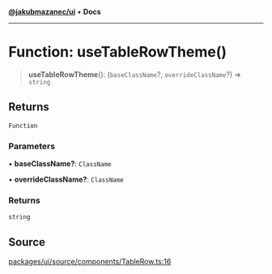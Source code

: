 [**@jakubmazanec/ui**](../README.md) • **Docs**

---

# Function: useTableRowTheme()

> **useTableRowTheme**(): (`baseClassName`?, `overrideClassName`?) => `string`

## Returns

`Function`

### Parameters

• **baseClassName?**: `ClassName`

• **overrideClassName?**: `ClassName`

### Returns

`string`

## Source

[packages/ui/source/components/TableRow.ts:16](https://github.com/jakubmazanec/tools/blob/ff982fbbc1a4d22edeaae8b283ad7d8de4b15bd8/packages/ui/source/components/TableRow.ts#L16)
